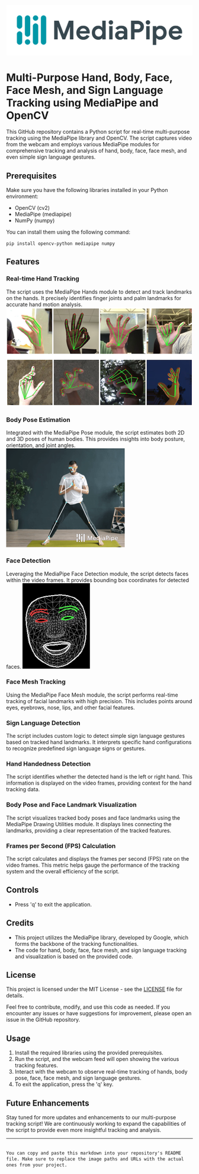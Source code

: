 ![Images Folder](53474logo_horizontal_color.png)
# Multi-Purpose Hand, Body, Face, Face Mesh, and Sign Language Tracking using MediaPipe and OpenCV

This GitHub repository contains a Python script for real-time multi-purpose tracking using the MediaPipe library and OpenCV. The script captures video from the webcam and employs various MediaPipe modules for comprehensive tracking and analysis of hand, body, face, face mesh, and even simple sign language gestures.

## Prerequisites

Make sure you have the following libraries installed in your Python environment:

- OpenCV (cv2)
- MediaPipe (mediapipe)
- NumPy (numpy)

You can install them using the following command:

```
pip install opencv-python mediapipe numpy
```

## Features

### Real-time Hand Tracking
The script uses the MediaPipe Hands module to detect and track landmarks on the hands. It precisely identifies finger joints and palm landmarks for accurate hand motion analysis.
![Images Folder](51525hand_crops.png)

### Body Pose Estimation
Integrated with the MediaPipe Pose module, the script estimates both 2D and 3D poses of human bodies. This provides insights into body posture, orientation, and joint angles.
![Images Folder](image1.gif)

### Face Detection
Leveraging the MediaPipe Face Detection module, the script detects faces within the video frames. It provides bounding box coordinates for detected faces.
![Hand Tracking](131660218-d64be886-2d2e-41d2-94ad-138c00a977ed.jpg)

### Face Mesh Tracking
Using the MediaPipe Face Mesh module, the script performs real-time tracking of facial landmarks with high precision. This includes points around eyes, eyebrows, nose, lips, and other facial features.

### Sign Language Detection
The script includes custom logic to detect simple sign language gestures based on tracked hand landmarks. It interprets specific hand configurations to recognize predefined sign language signs or gestures.

### Hand Handedness Detection
The script identifies whether the detected hand is the left or right hand. This information is displayed on the video frames, providing context for the hand tracking data.

### Body Pose and Face Landmark Visualization
The script visualizes tracked body poses and face landmarks using the MediaPipe Drawing Utilities module. It displays lines connecting the landmarks, providing a clear representation of the tracked features.

### Frames per Second (FPS) Calculation
The script calculates and displays the frames per second (FPS) rate on the video frames. This metric helps gauge the performance of the tracking system and the overall efficiency of the script.

## Controls

- Press 'q' to exit the application.

## Credits

- This project utilizes the MediaPipe library, developed by Google, which forms the backbone of the tracking functionalities.
- The code for hand, body, face, face mesh, and sign language tracking and visualization is based on the provided code.

## License

This project is licensed under the MIT License - see the [LICENSE](LICENSE) file for details.

Feel free to contribute, modify, and use this code as needed. If you encounter any issues or have suggestions for improvement, please open an issue in the GitHub repository.

## Usage

1. Install the required libraries using the provided prerequisites.
2. Run the script, and the webcam feed will open showing the various tracking features.
3. Interact with the webcam to observe real-time tracking of hands, body pose, face, face mesh, and sign language gestures.
4. To exit the application, press the 'q' key.

## Future Enhancements

Stay tuned for more updates and enhancements to our multi-purpose tracking script! We are continuously working to expand the capabilities of the script to provide even more insightful tracking and analysis.

---
```

You can copy and paste this markdown into your repository's README file. Make sure to replace the image paths and URLs with the actual ones from your project.
